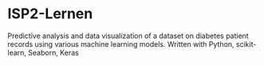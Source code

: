 # ISP2-Lernen
Predictive analysis and data visualization of a dataset on diabetes patient records using various machine learning models. Written with Python, scikit-learn, Seaborn, Keras
